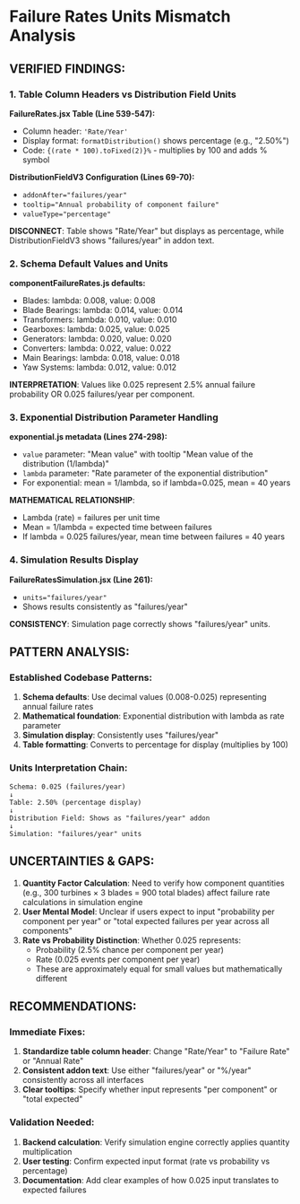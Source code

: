 # Failure Rates Units Mismatch Analysis

## VERIFIED FINDINGS:

### **1. Table Column Headers vs Distribution Field Units**

**FailureRates.jsx Table (Line 539-547):**
- Column header: `'Rate/Year'`
- Display format: `formatDistribution()` shows percentage (e.g., "2.50%")
- Code: `{(rate * 100).toFixed(2)}%` - multiplies by 100 and adds % symbol

**DistributionFieldV3 Configuration (Lines 69-70):**
- `addonAfter="failures/year"`
- `tooltip="Annual probability of component failure"`
- `valueType="percentage"`

**DISCONNECT**: Table shows "Rate/Year" but displays as percentage, while DistributionFieldV3 shows "failures/year" in addon text.

### **2. Schema Default Values and Units**

**componentFailureRates.js defaults:**
- Blades: lambda: 0.008, value: 0.008
- Blade Bearings: lambda: 0.014, value: 0.014  
- Transformers: lambda: 0.010, value: 0.010
- Gearboxes: lambda: 0.025, value: 0.025
- Generators: lambda: 0.020, value: 0.020
- Converters: lambda: 0.022, value: 0.022
- Main Bearings: lambda: 0.018, value: 0.018
- Yaw Systems: lambda: 0.012, value: 0.012

**INTERPRETATION**: Values like 0.025 represent 2.5% annual failure probability OR 0.025 failures/year per component.

### **3. Exponential Distribution Parameter Handling**

**exponential.js metadata (Lines 274-298):**
- `value` parameter: "Mean value" with tooltip "Mean value of the distribution (1/lambda)"
- `lambda` parameter: "Rate parameter of the exponential distribution"
- For exponential: mean = 1/lambda, so if lambda=0.025, mean = 40 years

**MATHEMATICAL RELATIONSHIP**: 
- Lambda (rate) = failures per unit time
- Mean = 1/lambda = expected time between failures
- If lambda = 0.025 failures/year, mean time between failures = 40 years

### **4. Simulation Results Display**

**FailureRatesSimulation.jsx (Line 261):**
- `units="failures/year"`
- Shows results consistently as "failures/year"

**CONSISTENCY**: Simulation page correctly shows "failures/year" units.

## PATTERN ANALYSIS:

### **Established Codebase Patterns:**
1. **Schema defaults**: Use decimal values (0.008-0.025) representing annual failure rates
2. **Mathematical foundation**: Exponential distribution with lambda as rate parameter
3. **Simulation display**: Consistently uses "failures/year"
4. **Table formatting**: Converts to percentage for display (multiplies by 100)

### **Units Interpretation Chain:**
```
Schema: 0.025 (failures/year) 
↓
Table: 2.50% (percentage display)
↓  
Distribution Field: Shows as "failures/year" addon
↓
Simulation: "failures/year" units
```

## UNCERTAINTIES & GAPS:

1. **Quantity Factor Calculation**: Need to verify how component quantities (e.g., 300 turbines × 3 blades = 900 total blades) affect failure rate calculations in simulation engine
2. **User Mental Model**: Unclear if users expect to input "probability per component per year" or "total expected failures per year across all components"
3. **Rate vs Probability Distinction**: Whether 0.025 represents:
   - Probability (2.5% chance per component per year) 
   - Rate (0.025 events per component per year)
   - These are approximately equal for small values but mathematically different

## RECOMMENDATIONS:

### **Immediate Fixes:**
1. **Standardize table column header**: Change "Rate/Year" to "Failure Rate" or "Annual Rate"
2. **Consistent addon text**: Use either "failures/year" or "%/year" consistently across all interfaces
3. **Clear tooltips**: Specify whether input represents "per component" or "total expected"

### **Validation Needed:**
1. **Backend calculation**: Verify simulation engine correctly applies quantity multiplication
2. **User testing**: Confirm expected input format (rate vs probability vs percentage)
3. **Documentation**: Add clear examples of how 0.025 input translates to expected failures